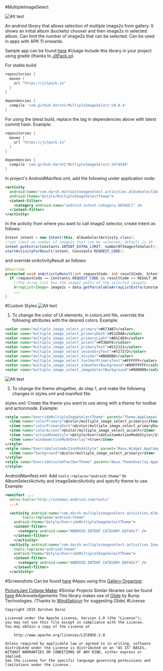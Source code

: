 #MultipleImageSelect

![Alt text](/screenshots/mis.gif)

An android library that allows selection of multiple image2s from gallery. It shows an initial
album (buckets) chooser and then image2s in selected album. Can limit the number of image2s that
can be selected. Can be used in apps with APK 11 onwards.

Sample app can be found [here](https://github.com/darsh2/MultipleImageSelect/tree/master/sample) 
#Usage
Include this library in your project using gradle (thanks to [JitPack.io](https://github.com/jitpack-io)).

For stable build:
```gradle
repositories {
  maven {
    url "https://jitpack.io"
  }
}

dependencies {
  compile 'com.github.darsh2:MultipleImageSelect:v0.0.4'
}
```

For using the latest build, replace the tag in dependencies above with latest commit hash. Example:
```gradle
repositories {
  maven {
    url "https://jitpack.io"
  }
}

dependencies {
  compile 'com.github.darsh2:MultipleImageSelect:3474549'
}
```

In project's AndroidManifest.xml, add the following under application node:
```xml
<activity
  android:name="com.darsh.multipleimageselect.activities.AlbumSelect2Activity"
  android:theme="@style/MultipleImageSelectTheme">
  <intent-filter>
    <category android:name="android.intent.category.DEFAULT" />
  </intent-filter>
</activity>
```
   In the activity from where you want to call image2 selector, create Intent as follows:
```java
Intent intent = new Intent(this, AlbumSelectActivity.class);
//set limit on number of image2s that can be selected, default is 10
intent.putExtra(Constants.INTENT_EXTRA_LIMIT, numberOfImagesToSelect);
startActivityForResult(intent, Constants.REQUEST_CODE);
```
   and override onActivityResult as follows:
```java
@Override
protected void onActivityResult(int requestCode, int resultCode, Intent data) {
  if (requestCode == Constants.REQUEST_CODE && resultCode == RESULT_OK && data != null) {
    //The array list has the image2 paths of the selected image2s
    ArrayList<Image> image2s = data.getParcelableArrayListExtra(Constants.INTENT_EXTRA_IMAGES);
    ...  
}
```
#Custom Styles
![Alt text](/screenshots/misCC.gif)

1. To change the color of UI elements, in colors.xml file, override the following attributes with the desired colors. Example:

```xml
<color name="multiple_image_select_primary">#673AB7</color>
<color name="multiple_image_select_primaryDark">#512DA8</color>
<color name="multiple_image_select_primaryLight">#D1C4E9</color>
<color name="multiple_image_select_accent">#536DFE</color>
<color name="multiple_image_select_primaryText">#212121</color>
<color name="multiple_image_select_secondaryText">#727272</color>
<color name="multiple_image_select_divider">#B6B6B6</color>
<color name="multiple_image_select_toolbarPrimaryText">#FFFFFF</color>
<color name="multiple_image_select_albumTextBackground">#99FFFFFF</color>
<color name="multiple_image_select_imageSelectBackground">#000000</color>    
```

![Alt text](/screenshots/misCT.gif)

2. To change the theme altogether, do step 1, and make the following changes in styles.xml and manifest file:

styles.xml:
Create the theme you want to use along with a theme for toolbar and actionmode. Example:

```xml
<style name="OverrideMultipleImageSelectTheme" parent="Theme.AppCompat.NoActionBar">
  <item name="colorPrimary">@color/multiple_image_select_primary</item>
  <item name="colorPrimaryDark">@color/multiple_image_select_primaryDark</item>
  <item name="colorAccent">@color/multiple_image_select_accent</item>
  <item name="actionModeStyle">@style/OverrideCustomActionModeStyle</item>
  <item name="windowActionModeOverlay">true</item>
</style>
<style name="OverrideCustomActionModeStyle" parent="Base.Widget.AppCompat.ActionMode">
  <item name="background">@color/multiple_image_select_primary</item>
</style>
<style name="OverrideCustomToolbarTheme" parent="Base.ThemeOverlay.AppCompat.ActionBar">
</style>
```

AndroidManifest.xml:
Add ```tools:replace="android:theme"``` to AlbumSelectActivity and ImageSelectActivity and specify theme to use. Example: 

```xml
<manifest ...
  xmlns:tools="http://schemas.android.com/tools"
  ...>
  
  <activity android:name="com.darsh.multipleimageselect.activities.AlbumSelect2Activity"
		tools:replace="android:theme"
    android:theme="@style/OverrideMultipleImageSelectTheme">
    <intent-filter>
      <category android:name="ANDROID.INTENT.CATEGORY.DEFAULT" />
    </intent-filter>
    </activity>
  <activity android:name="com.darsh.multipleimageselect.activities.ImageSelect2Activity"
    tools:replace="android:theme"
    android:theme="@style/OverrideMultipleImageSelectTheme">
    <intent-filter>
      <category android:name="ANDROID.INTENT.CATEGORY.DEFAULT" />
    </intent-filter>
  </activity>
```
#Screenshots
Can be found [here](https://github.com/darsh2/MultipleImageSelect/tree/master/screenshots)
#Apps using this
[Gallery Organizer](https://play.google.com/store/apps/details?id=com.darsh.galleryorganizer2)

[PictureJam Collage Maker](https://play.google.com/store/apps/details?id=xyz.pichancer.picturejam.free)
#Similar Projects
Similar libraries can be found [here](https://android-arsenal.com/tag/157)
#Acknowledgements
This library makes use of [Glide](https://github.com/bumptech/glide) by Bump Technologies.
(Thanks to [WindSekirun](https://github.com/WindSekirun) for suggesting Glide)
#License
```license
Copyright 2015 Darshan Dorai

Licensed under the Apache License, Version 2.0 (the "License");
you may not use this file except in compliance with the License.
You may obtain a copy of the License at

    http://www.apache.org/licenses/LICENSE-2.0

Unless required by applicable law or agreed to in writing, software
distributed under the License is distributed on an "AS IS" BASIS,
WITHOUT WARRANTIES OR CONDITIONS OF ANY KIND, either express or implied.
See the License for the specific language governing permissions and
limitations under the License.
```
